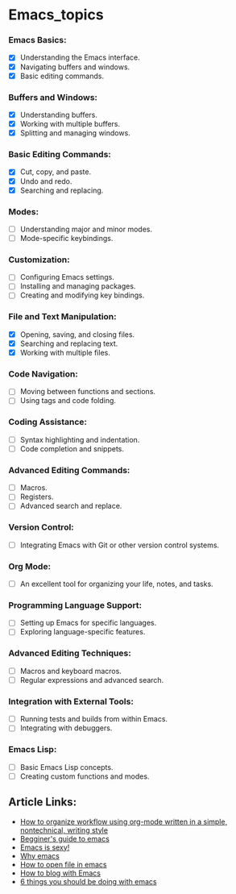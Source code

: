 # Emacs_topics
### Emacs Basics:
- [x] Understanding the Emacs interface.
- [x] Navigating buffers and windows.
- [x] Basic editing commands.
        
### Buffers and Windows:
- [x] Understanding buffers.
- [x] Working with multiple buffers.
- [x] Splitting and managing windows.

### Basic Editing Commands:
- [x] Cut, copy, and paste.
- [x] Undo and redo.
- [x] Searching and replacing.
        
### Modes:
- [ ] Understanding major and minor modes.
- [ ] Mode-specific keybindings.

### Customization:
- [ ] Configuring Emacs settings.
- [ ] Installing and managing packages.
- [ ] Creating and modifying key bindings.

### File and Text Manipulation:
- [x] Opening, saving, and closing files.
- [x] Searching and replacing text.
- [x] Working with multiple files.

### Code Navigation:
- [ ] Moving between functions and sections.
- [ ] Using tags and code folding.

### Coding Assistance:
- [ ] Syntax highlighting and indentation.
- [ ] Code completion and snippets.
        
### Advanced Editing Commands:
- [ ] Macros.
- [ ] Registers.
- [ ] Advanced search and replace.

### Version Control:
- [ ] Integrating Emacs with Git or other version control systems.
        
### Org Mode:
- [ ] An excellent tool for organizing your life, notes, and tasks.

### Programming Language Support:
- [ ] Setting up Emacs for specific languages.
- [ ] Exploring language-specific features.

### Advanced Editing Techniques:
- [ ] Macros and keyboard macros.
- [ ] Regular expressions and advanced search.

### Integration with External Tools:
- [ ] Running tests and builds from within Emacs.
- [ ] Integrating with debuggers.

### Emacs Lisp:
- [ ] Basic Emacs Lisp concepts.
- [ ] Creating custom functions and modes.

## Article Links: 
- [How to organize workflow using org-mode written in a simple, nontechnical, writing style](https://orgmode.org/worg/org-tutorials/org4beginners.html)
- [Begginer's guide to emacs](https://www.masteringemacs.org/article/beginners-guide-to-emacs)
- [Emacs is sexy!](https://emacs.sexy/)
- [Why emacs](https://batsov.com/articles/2011/11/19/why-emacs/)
- [How to open file in emacs](https://www.murilopereira.com/how-to-open-a-file-in-emacs/)
- [How to blog with Emacs](https://opensource.com/article/20/8/vim-to-emacs](https://opensource.com/article/20/3/blog-emacs)https://opensource.com/article/20/3/blog-emacs)
- [6 things you should be doing with emacs](https://opensource.com/article/20/1/emacs-cheat-sheet)

